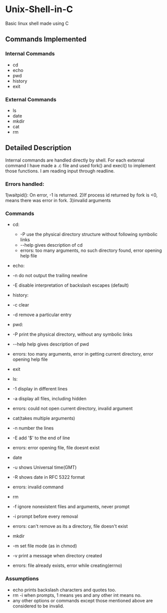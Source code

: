 # Unix-Shell-in-C
Basic linux shell made using C

## Commands Implemented
### Internal Commands
* cd
* echo
* pwd
* history
* exit
### External Commands
* ls
* date
* mkdir
* cat
* rm

## Detailed Description
Internal commands are handled directly by shell. For each external command I have made a .c file and used fork() and execl() to implement those functions. I am reading input through readline.

### Errors handled:
1)waitpid(): On error, -1 is returned.
2)If process id returned by fork is <0, means there was error in fork.
3)invalid arguments

### Commands
* cd:
  * -P use the physical directory structure without following symbolic links
  * --help gives description of cd
  * errors: too many arguments, no such directory found, error opening help file

* echo: 
 * -n do not output the trailing newline
 * -E disable interpretation of backslash escapes (default)

* history: 
 * -c clear
 * -d remove a particular entry

* pwd: 
 * -P print the physical directory, without any symbolic links
 * --help help gives description of pwd
 * errors: too many arguments, error in getting current directory, error opening help file

* exit

* ls:
 * -1 display in different lines
 * -a display all files, including hidden
 * errors: could not open current directory, invalid argument

* cat(takes multiple arguments)
 * -n number the lines
 * -E add '$' to the end of line
 * errors: error opening file, file doesnt exist

* date
 * -u shows Universal time(GMT)
 * -R shows date in RFC 5322 format
 * errors: invalid command

* rm
 * -f ignore nonexistent files and arguments, never prompt
 * -i prompt before every removal
 * errors: can't remove as its a directory, file doesn't exist

* mkdir
* -m set file mode (as in chmod)
 * -v print a message when directory created
 * errors: file already exists, error while creating(errno)

### Assumptions
* echo prints backslash characters and quotes too.
 * rm -i when prompts, 1 means yes and any other int means no.
 * any other options or commands except those mentioned above are considered to be invalid.
